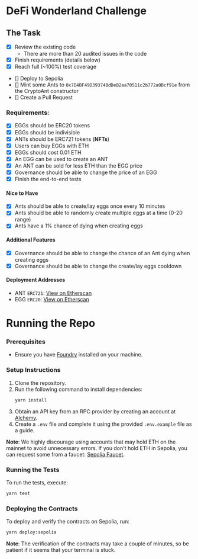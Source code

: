 # DeFi Wonderland Challenge

## The Task
- [x] Review the existing code
    - There are more than 20 audited issues in the code
- [x] Finish requirements (details below)
- [x] Reach full (~100%) test coverage
- [] Deploy to Sepolia
- [] Mint some Ants to `0x7D4BF49D39374BdDeB2aa70511c2b772a0Bcf91e` from the CryptoAnt constructor
- [] Create a Pull Request

### Requirements:
- [x] EGGs should be ERC20 tokens
- [x] EGGs should be indivisible
- [x] ANTs should be ERC721 tokens (**NFTs**)
- [x] Users can buy EGGs with ETH
- [x] EGGs should cost 0.01 ETH
- [x] An EGG can be used to create an ANT
- [x] An ANT can be sold for less ETH than the EGG price
- [x] Governance should be able to change the price of an EGG
- [x] Finish the end-to-end tests

#### Nice to Have
- [x] Ants should be able to create/lay eggs once every 10 minutes
- [x] Ants should be able to randomly create multiple eggs at a time (0-20 range)
- [x] Ants have a 1% chance of dying when creating eggs

#### Additional Features
- [x] Governance should be able to change the chance of an Ant dying when creating eggs
- [x] Governance should be able to change the create/lay eggs cooldown

#### Deployment Addresses
- ANT `ERC721`: [View on Etherscan](https://sepolia.etherscan.io/address/0x29b4e177df879de7235498822c69065654ddf00d#code)
- EGG `ERC20`: [View on Etherscan](https://sepolia.etherscan.io/address/0x3036055a339580bfe30892ab09965f29532d4741#code)

# Running the Repo

### Prerequisites
- Ensure you have [Foundry](https://github.com/foundry-rs/foundry) installed on your machine.

### Setup Instructions
1. Clone the repository.
2. Run the following command to install dependencies:
   ```bash
   yarn install
   ```
3. Obtain an API key from an RPC provider by creating an account at [Alchemy](https://www.alchemy.com/).
4. Create a `.env` file and complete it using the provided `.env.example` file as a guide.

**Note**: We highly discourage using accounts that may hold ETH on the mainnet to avoid unnecessary errors. If you don't hold ETH in Sepolia, you can request some from a faucet: [Sepolia Faucet](https://sepolia-faucet.pk910.de/).

### Running the Tests
To run the tests, execute:
```bash
yarn test
```

### Deploying the Contracts
To deploy and verify the contracts on Sepolia, run:
```bash
yarn deploy:sepolia
```
**Note**: The verification of the contracts may take a couple of minutes, so be patient if it seems that your terminal is stuck.

